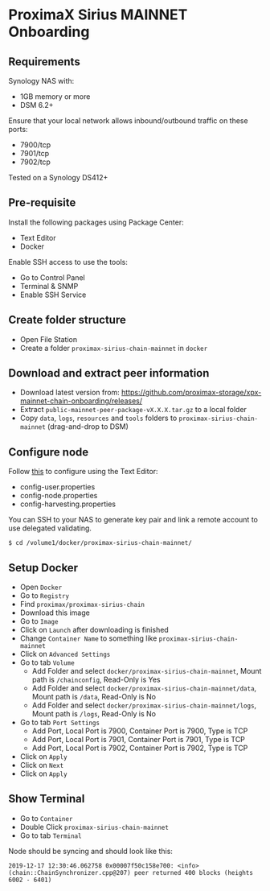 # ProximaX Sirius MAINNET Onboarding

## Requirements
Synology NAS with:
- 1GB memory or more
- DSM 6.2+

Ensure that your local network allows inbound/outbound traffic on these ports:
- 7900/tcp
- 7901/tcp
- 7902/tcp

Tested on a Synology DS412+

## Pre-requisite
Install the following packages using Package Center:
- Text Editor
- Docker

Enable SSH access to use the tools:
- Go to Control Panel
- Terminal & SNMP
- Enable SSH Service

## Create folder structure
- Open File Station
- Create a folder `proximax-sirius-chain-mainnet` in `docker`

## Download and extract peer information
- Download latest version from: https://github.com/proximax-storage/xpx-mainnet-chain-onboarding/releases/
- Extract `public-mainnet-peer-package-vX.X.X.tar.gz` to a local folder
- Copy `data`, `logs`, `resources` and `tools` folders to `proximax-sirius-chain-mainnet` (drag-and-drop to DSM)

## Configure node
Follow [this](docker-method/README.md#generate-a-keypair) to configure using the Text Editor:
- config-user.properties
- config-node.properties
- config-harvesting.properties

You can SSH to your NAS to generate key pair and link a remote account to use delegated validating.
```
$ cd /volume1/docker/proximax-sirius-chain-mainnet/
```

## Setup Docker
- Open `Docker`
- Go to `Registry`
- Find `proximax/proximax-sirius-chain`
- Download this image
- Go to `Image`
- Click on `Launch` after downloading is finished
- Change `Container Name` to something like `proximax-sirius-chain-mainnet`
- Click on `Advanced Settings`
- Go to tab `Volume`
  - Add Folder and select `docker/proximax-sirius-chain-mainnet`, Mount path is `/chainconfig`, Read-Only is Yes
  - Add Folder and select `docker/proximax-sirius-chain-mainnet/data`, Mount path is `/data`, Read-Only is No
  - Add Folder and select `docker/proximax-sirius-chain-mainnet/logs`, Mount path is `/logs`, Read-Only is No
- Go to tab `Port Settings`
  - Add Port, Local Port is 7900, Container Port is 7900, Type is TCP
  - Add Port, Local Port is 7901, Container Port is 7901, Type is TCP
  - Add Port, Local Port is 7902, Container Port is 7902, Type is TCP
- Click on `Apply`
- Click on `Next`
- Click on `Apply`

## Show Terminal
- Go to `Container`
- Double Click `proximax-sirius-chain-mainnet`
- Go to tab `Terminal`

Node should be syncing and should look like this:
```
2019-12-17 12:30:46.062758 0x00007f50c158e700: <info> (chain::ChainSynchronizer.cpp@207) peer returned 400 blocks (heights 6002 - 6401)
```
